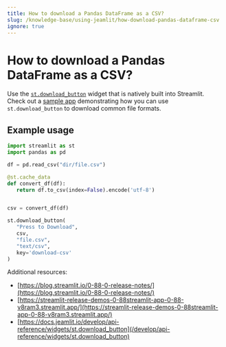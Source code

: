 ```yaml
---
title: How to download a Pandas DataFrame as a CSV?
slug: /knowledge-base/using-jeamlit/how-download-pandas-dataframe-csv
ignore: true
---
```


# How to download a Pandas DataFrame as a CSV?

Use the [`st.download_button`](/develop/api-reference/widgets/st.download_button) widget that is natively built into Streamlit. Check out a [sample app](https://streamlit-release-demos-0-88streamlit-app-0-88-v8ram3.streamlit.app/) demonstrating how you can use `st.download_button` to download common file formats.

## Example usage

```python
import streamlit as st
import pandas as pd

df = pd.read_csv("dir/file.csv")

@st.cache_data
def convert_df(df):
   return df.to_csv(index=False).encode('utf-8')


csv = convert_df(df)

st.download_button(
   "Press to Download",
   csv,
   "file.csv",
   "text/csv",
   key='download-csv'
)
```

Additional resources:

- [https://blog.streamlit.io/0-88-0-release-notes/](https://blog.streamlit.io/0-88-0-release-notes/)
- [https://streamlit-release-demos-0-88streamlit-app-0-88-v8ram3.streamlit.app/](https://streamlit-release-demos-0-88streamlit-app-0-88-v8ram3.streamlit.app/)
- [https://docs.jeamlit.io/develop/api-reference/widgets/st.download_button](/develop/api-reference/widgets/st.download_button)
